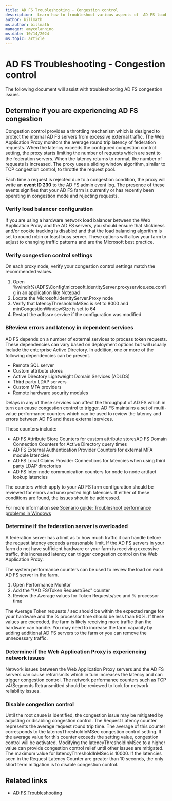 ```yaml
---
title: AD FS Troubleshooting - Congestion control
description:  Learn how to troubleshoot various aspects of  AD FS load or congestion issues.
author: billmath
ms.author: billmath
manager: amycolannino
ms.date: 10/14/2024
ms.topic: article
---
```


# AD FS Troubleshooting - Congestion control
The following document will assist with troubleshooting AD FS congestion issues.

## Determine if you are experiencing AD FS congestion

Congestion control provides a throttling mechanism which is designed to protect the internal AD FS servers from excessive external traffic. The Web Application Proxy monitors the average round trip latency of federation requests. When the latency exceeds the configured congestion control setting, the proxy starts limiting the number of requests which are sent to the federation servers. When the latency returns to normal, the number of requests is increased. The proxy uses a sliding window algorithm, similar to TCP congestion control, to throttle the request pool.

Each time a request is rejected due to a congestion condition, the proxy will write an **event ID 230** to the AD FS admin event log. The presence of these events signifies that your AD FS farm is currently or has recently been operating in congestion mode and rejecting requests.

### Verify load balancer configuration
If you are using a hardware network load balancer between the Web Application Proxy and the AD FS servers, you should ensure that stickiness and/or cookie tracking is disabled and that the load balancing algorithm is set to round robin or least busy server. These options will allow your farm to adjust to changing traffic patterns and are the Microsoft best practice.

### Verify congestion control settings
On each proxy node, verify your congestion control settings match the recommended values.
 1. Open %windir%\ADFS\Config\microsoft.identityServer.proxyservice.exe.config in an application like Notepad
 2. Locate the Microsoft.IdentityServer.Proxy node
 3. Verify that latencyThresholdInMSec is set to 8000 and minCongestionWindowSize is set to 64
 4. Restart the adfssrv service if the configuration was modified

### BReview errors and latency in dependent services
AD FS depends on a number of external services to process token requests. These dependencies can vary based on deployment options but will usually include the enterprise Active Directory. In addition, one or more of the following dependencies can be present.
 - Remote SQL server
 - Custom attribute stores
 - Active Directory Lightweight Domain Services (ADLDS)
 - Third party LDAP servers
 - Custom MFA providers
 - Remote hardware security modules

Delays in any of these services can affect the throughput of AD FS which in turn can cause congestion control to trigger. AD FS maintains a set of multi-value performance counters which can be used to review the latency and errors between AD FS and these external services.

These counters include:
 - AD FS Attribute Store Counters for custom attribute storesAD FS Domain Connection Counters for Active Directory query times
 - AD FS External Authentication Provider Counters for external MFA module latencies
 - AD FS Local Claims Provider Connections for latencies when using third party LDAP directories
 - AD FS Inter-node communication counters for node to node artifact lookup latencies

The counters which apply to your AD FS farm configuration should be reviewed for errors and unexpected high latencies. If either of these conditions are found, the issues should be addressed.

For more information see [Scenario guide: Troubleshoot performance problems in Windows](~/performance/troubleshoot-performance-problems-in-windows.md)

### Determine if the federation server is overloaded
A federation server has a limit as to how much traffic it can handle before the request latency exceeds a reasonable limit. If the AD FS servers in your farm do not have sufficient hardware or your farm is receiving excessive traffic, this increased latency can trigger congestion control on the Web Application Proxy.

The system performance counters can be used to review the load on each AD FS server in the farm.

1. Open Performance Monitor
2. Add the "\AD FS\Token Request/Sec" counter
3. Review the Average values for Token Requests/sec and % processor time

The Average Token requests / sec should be within the expected range for your hardware and the % processor time should be less than 90%. If these values are exceeded, the farm is likely receiving more traffic than the hardware can handle. You may need to increase the farm capacity by adding additional AD FS servers to the farm or you can remove the unnecessary traffic.

### Determine if the Web Application Proxy is experiencing network issues
Network issues between the Web Application Proxy servers and the AD FS servers can cause retransmits which in turn increases the latency and can trigger congestion control. The network performance counters such as TCP v4\Segments Retransmitted should be reviewed to look for network reliability issues.

### Disable congestion control
Until the root cause is identified, the congestion issue may be mitigated by adjusting or disabling congestion control. The Request Latency counter represents the average request round trip time. The average of this counter corresponds to the latencyThresholdInMSec congestion control setting. If the average value for this counter exceeds the setting value, congestion control will be activated. Modifying the latencyThresholdInMSec to a higher value can provide congestion control relief until other issues are mitigated. The maximum value for latencyThresholdInMSec is 10000. If the latencies seen in the Request Latency Counter are greater than 10 seconds, the only short term mitigation is to disable congestion control.

## Related links

- [AD FS Troubleshooting](ad-fs-tshoot-overview.md)
